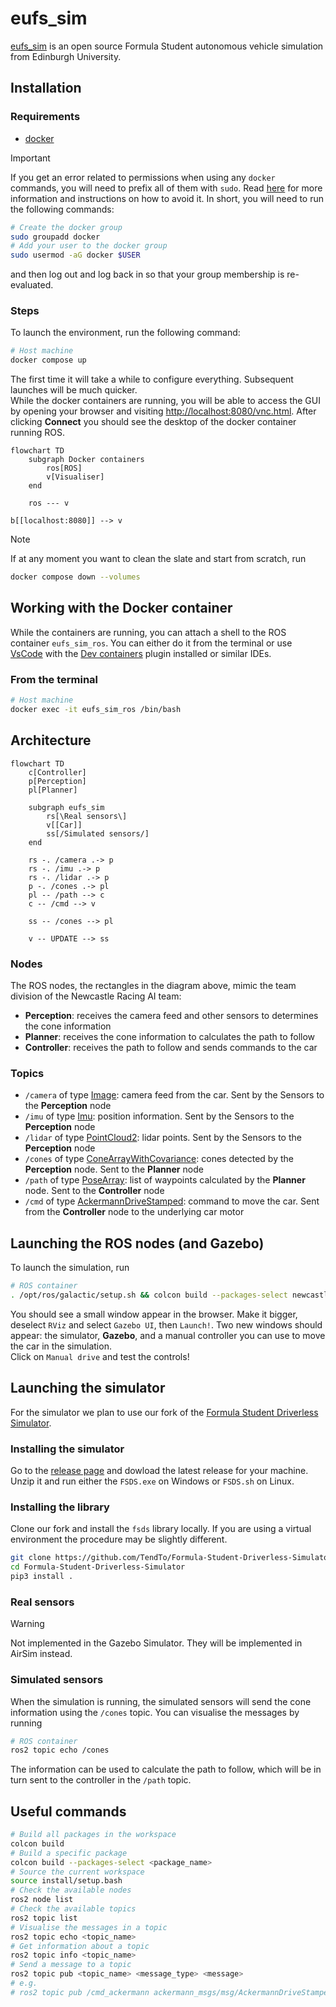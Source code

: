 # eufs_sim

[eufs_sim](https://gitlab.com/eufs/eufs_sim) is an open source Formula Student autonomous vehicle simulation from Edinburgh University.

## Installation

### Requirements

- [docker](https://www.docker.com/)

> [!IMPORTANT]  
> If you get an error related to permissions when using any `docker` commands, you will need to prefix all of them with `sudo`.
> Read [here](https://docs.docker.com/engine/install/linux-postinstall/#manage-docker-as-a-non-root-user) for more information and instructions on how to avoid it.
> In short, you will need to run the following commands:
>
> ```bash
> # Create the docker group
> sudo groupadd docker
> # Add your user to the docker group
> sudo usermod -aG docker $USER
> ```
>
> and then log out and log back in so that your group membership is re-evaluated.

### Steps

To launch the environment, run the following command:

```bash
# Host machine
docker compose up
```

The first time it will take a while to configure everything.
Subsequent launches will be much quicker.  
While the docker containers are running, you will be able to access the GUI by opening your browser and visiting [http://localhost:8080/vnc.html](http://localhost:8080/vnc.html).
After clicking **Connect** you should see the desktop of the docker container running ROS.

```mermaid
flowchart TD
    subgraph Docker containers
        ros[ROS]
        v[Visualiser]
    end

    ros --- v

b[[localhost:8080]] --> v
```

> [!NOTE]  
> If at any moment you want to clean the slate and start from scratch, run
>
> ```bash
> docker compose down --volumes
> ```

## Working with the Docker container

While the containers are running, you can attach a shell to the ROS container `eufs_sim_ros`.
You can either do it from the terminal or use [VsCode](https://code.visualstudio.com/) with the [Dev containers](https://marketplace.visualstudio.com/items?itemName=ms-vscode-remote.remote-containers) plugin installed or similar IDEs.

### From the terminal

```bash
# Host machine
docker exec -it eufs_sim_ros /bin/bash
```

## Architecture

```mermaid
flowchart TD
    c[Controller]
    p[Perception]
    pl[Planner]

    subgraph eufs_sim
        rs[\Real sensors\]
        v[[Car]]
        ss[/Simulated sensors/]
    end

    rs -. /camera .-> p
    rs -. /imu .-> p
    rs -. /lidar .-> p
    p -. /cones .-> pl
    pl -- /path --> c
    c -- /cmd --> v

    ss -- /cones --> pl

    v -- UPDATE --> ss
```

### Nodes

The ROS nodes, the rectangles in the diagram above, mimic the team division of the Newcastle Racing AI team:

- **Perception**: receives the camera feed and other sensors to determines the cone information
- **Planner**: receives the cone information to calculates the path to follow
- **Controller**: receives the path to follow and sends commands to the car

### Topics

- `/camera` of type [Image](https://docs.ros.org/en/noetic/api/sensor_msgs/html/msg/Image.html): camera feed from the car. Sent by the Sensors to the **Perception** node
- `/imu` of type [Imu](https://docs.ros.org/en/noetic/api/sensor_msgs/html/msg/Imu.html): position information. Sent by the Sensors to the **Perception** node
- `/lidar` of type [PointCloud2](https://docs.ros.org/en/noetic/api/sensor_msgs/html/msg/PointCloud2.html): lidar points. Sent by the Sensors to the **Perception** node
- `/cones` of type [ConeArrayWithCovariance](https://gitlab.com/eufs/eufs_msgs/-/blob/master/msg/ConeArrayWithCovariance.msg): cones detected by the **Perception** node. Sent to the **Planner** node
- `/path` of type [PoseArray](https://docs.ros.org/en/noetic/api/geometry_msgs/html/msg/PoseArray.html): list of waypoints calculated by the **Planner** node. Sent to the **Controller** node
- `/cmd` of type [AckermannDriveStamped](https://docs.ros.org/en/noetic/api/ackermann_msgs/html/msg/AckermannDriveStamped.html): command to move the car. Sent from the **Controller** node to the underlying car motor

## Launching the ROS nodes (and Gazebo)

To launch the simulation, run

```bash
# ROS container
. /opt/ros/galactic/setup.sh && colcon build --packages-select newcastle_racing_ai newcastle_racing_ai_msgs && . install/local_setup.sh && ros2 launch newcastle_racing_ai nra_launch.py
```

You should see a small window appear in the browser.
Make it bigger, deselect `RViz` and select `Gazebo UI`, then `Launch!`.
Two new windows should appear: the simulator, **Gazebo**, and a manual controller you can use to move the car in the simulation.  
Click on `Manual drive` and test the controls!

## Launching the simulator

For the simulator we plan to use our fork of the [Formula Student Driverless Simulator](https://github.com/TendTo/Formula-Student-Driverless-Simulatorr).  

### Installing the simulator

Go to the [release page](https://github.com/FS-Driverless/Formula-Student-Driverless-Simulator/releases) and dowload the latest release for your machine.
Unzip it and run either the `FSDS.exe` on Windows or `FSDS.sh` on Linux.

### Installing the library

Clone our fork and install the `fsds` library locally.
If you are using a virtual environment the procedure may be slightly different.

```bash
git clone https://github.com/TendTo/Formula-Student-Driverless-Simulator.git
cd Formula-Student-Driverless-Simulator
pip3 install .
```

### Real sensors

> [!WARNING]  
> Not implemented in the Gazebo Simulator.
> They will be implemented in AirSim instead.

### Simulated sensors

When the simulation is running, the simulated sensors will send the cone information using the `/cones` topic.
You can visualise the messages by running

```bash
# ROS container
ros2 topic echo /cones
```

The information can be used to calculate the path to follow, which will be in turn sent to the controller in the `/path` topic.

## Useful commands

```bash
# Build all packages in the workspace
colcon build
# Build a specific package
colcon build --packages-select <package_name>
# Source the current workspace
source install/setup.bash
# Check the available nodes
ros2 node list
# Check the available topics
ros2 topic list
# Visualise the messages in a topic
ros2 topic echo <topic_name>
# Get information about a topic
ros2 topic info <topic_name>
# Send a message to a topic
ros2 topic pub <topic_name> <message_type> <message>
# e.g. 
# ros2 topic pub /cmd_ackermann ackermann_msgs/msg/AckermannDriveStamped "{steering_angle: 0.0, steering_angle_velocity: 0.0, speed: 0.0, acceleration: 0.0, jerk: 0.0}"
```
